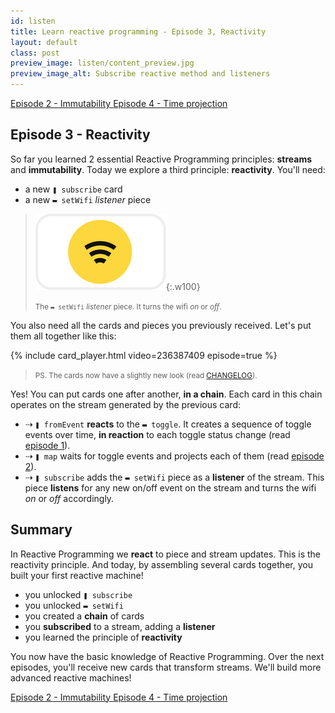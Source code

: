 ```yaml
---
id: listen
title: Learn reactive programming - Episode 3, Reactivity
layout: default
class: post
preview_image: listen/content_preview.jpg
preview_image_alt: Subscribe reactive method and listeners
---
```


<a class="ui basic tiny button" href="/map">
    <i class="arrow left icon"></i> Episode 2 - Immutability
</a>
<a class="ui basic tiny button" href="/delay">
    Episode 4 - Time projection <i class="arrow right icon"></i>
</a>

## Episode 3 - Reactivity

So far you learned 2 essential Reactive Programming principles: **streams** and **immutability**. Today we explore a third principle: **reactivity**. You'll need:

* a new `❚ subscribe` card 
* a new `▬ setWifi` _listener_ piece


> ![](img/listen/wifi.png){:.w100}
>
> <small>The `▬ setWifi` _listener_ piece. It turns the wifi _on_ or _off_.</small>

You also need all the cards and pieces you previously received. Let's put them all together like this:

{% include card_player.html video=236387409 episode=true %}

> <small>PS. The cards now have a slightly new look (read [CHANGELOG](/CHANGELOG)).</small>

Yes! You can put cards one after another, **in a chain**. Each card in this chain operates on the stream generated by the previous card:

- ⇢ `❚ fromEvent` **reacts** to the `▬ toggle`. It creates a sequence of toggle events over time, **in reaction** to each toggle status change (read [episode 1](/fromEvent)).
- ⇢ `❚ map` waits for toggle events and projects each of them (read [episode 2](/map)).
- ⇢ `❚ subscribe` adds the `▬ setWifi` piece as a **listener** of the stream. This piece **listens** for any new on/off event on the stream and turns the wifi _on_ or _off_ accordingly.

## Summary

In Reactive Programming we **react** to piece and stream updates. This is the reactivity principle. And today, by assembling several cards together, you built your first reactive machine!

* you unlocked `❚ subscribe`
* you unlocked `▬ setWifi`
* you created a **chain** of cards
* you **subscribed** to a stream, adding a **listener**
* you learned the principle of **reactivity**

You now have the basic knowledge of Reactive Programming. Over the next episodes, you'll receive new cards that transform streams. We'll build more advanced reactive machines!



<a class="ui basic tiny button" href="/map">
    <i class="arrow left icon"></i> Episode 2 - Immutability
</a>
<a class="ui basic tiny button" href="/delay">
    Episode 4 - Time projection <i class="arrow right icon"></i>
</a>